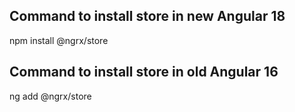 ## Command to install  store in new  Angular 18
npm install @ngrx/store


## Command to install store in old Angular 16
ng add @ngrx/store
